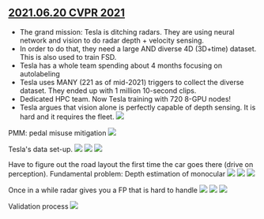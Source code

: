 ## [2021.06.20 CVPR 2021](https://www.youtube.com/watch?v=g6bOwQdCJrc)
- The grand mission: Tesla is ditching radars. They are using neural network and vision to do radar depth + velocity sensing.
- In order to do that, they need a large AND diverse 4D (3D+time) dataset. This is also used to train FSD. 
- Tesla has a whole team spending about 4 months focusing on autolabeling 
- Tesla uses MANY (221 as of mid-2021) triggers to collect the diverse dataset. They ended up with 1 million 10-second clips.
- Dedicated HPC team. Now Tesla training with 720 8-GPU nodes!
- Tesla argues that vision alone is perfectly capable of depth sensing. It is hard and it requires the fleet.
![](assets/cover.jpg)




PMM: pedal misuse mitigation
![](assets/traffic_control_warning_pmm.jpg)

Tesla's data set-up.
![](assets/tesla_no_radar.jpg)
![](assets/8cam_setup.jpg)
![](assets/large_clean_diverse_data.jpg)

Have to figure out the road layout the first time the car goes there (drive on perception). Fundamental problem: Depth estimation of monocular 
![](assets/data_auto_labeling.jpg)
![](assets/trainig_cluster.jpg)
![](assets/tesla_dataset.jpg)

Once in a while radar gives you a FP that is hard to handle
![](assets/depth_velocity_with_vision_1.jpg)
![](assets/depth_velocity_with_vision_2.jpg)
![](assets/depth_velocity_with_vision_3.jpg)

Validation process
![](assets/release_and_validation.jpg)
